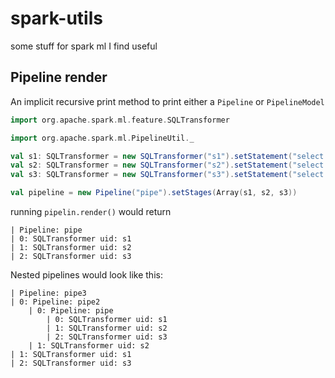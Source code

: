 # spark-utils
some stuff for spark ml I find useful

## Pipeline render

An implicit recursive print method to print either a `Pipeline` or `PipelineModel`

```scala
import org.apache.spark.ml.feature.SQLTransformer

import org.apache.spark.ml.PipelineUtil._

val s1: SQLTransformer = new SQLTransformer("s1").setStatement("select a, b from __THIS__")
val s2: SQLTransformer = new SQLTransformer("s2").setStatement("select *, a+b as c from __THIS__")
val s3: SQLTransformer = new SQLTransformer("s3").setStatement("select *, c/5 as d from __THIS__")

val pipeline = new Pipeline("pipe").setStages(Array(s1, s2, s3))
```
running `pipelin.render()` would return

```
| Pipeline: pipe
| 0: SQLTransformer uid: s1
| 1: SQLTransformer uid: s2
| 2: SQLTransformer uid: s3
```

Nested pipelines would look like this:
```
| Pipeline: pipe3
| 0: Pipeline: pipe2
	| 0: Pipeline: pipe
		| 0: SQLTransformer uid: s1
		| 1: SQLTransformer uid: s2
		| 2: SQLTransformer uid: s3
	| 1: SQLTransformer uid: s2
| 1: SQLTransformer uid: s1
| 2: SQLTransformer uid: s3
```
